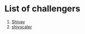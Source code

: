 # List of challengers
1. [Shivay](https://github.com/shivaylamba)
3. [shivscaler](http://github.com/shivscaler)

